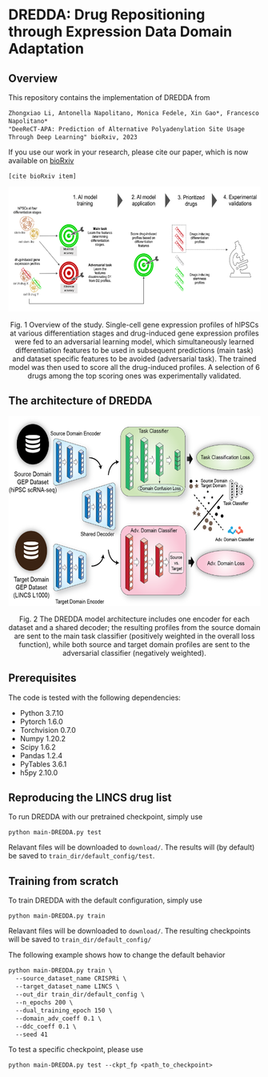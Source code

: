 # DREDDA: Drug Repositioning through Expression Data Domain Adaptation
## Overview

This repository contains the implementation of DREDDA from

```
Zhongxiao Li, Antonella Napolitano, Monica Fedele, Xin Gao*, Francesco Napolitano* 
"DeeReCT-APA: Prediction of Alternative Polyadenylation Site Usage Through Deep Learning" bioRxiv, 2023
```

If you use our work in your research, please cite our paper, which is now available on [bioRxiv](https://www.biorxiv.org/)

```
[cite bioRxiv item]
```

<div align="center">
  <img src="./resources/fig1.png" width="600" height="250">

  Fig. 1 Overview of the study. Single-cell gene expression profiles of hIPSCs at various differentiation stages and drug-induced gene expression profiles were fed to an adversarial learning model, which simultaneously learned differentiation features to be used in subsequent predictions (main task) and dataset specific features to be avoided (adversarial task). The trained model was then used to score all the drug-induced profiles. A selection of 6 drugs among the top scoring ones was experimentally validated.
</div>

## The architecture of DREDDA
<div align="center">
  <img src="./resources/fig2.png" width="610" height="380">

  Fig. 2 The DREDDA model architecture includes one encoder for each dataset and a shared decoder; the resulting profiles from the source domain are sent to the main task classifier (positively weighted in the overall loss function), while both source and target domain profiles are sent to the adversarial classifier (negatively weighted).
</div>

## Prerequisites
The code is tested with the following dependencies:
- Python 3.7.10
- Pytorch 1.6.0
- Torchvision 0.7.0
- Numpy 1.20.2
- Scipy 1.6.2
- Pandas 1.2.4
- PyTables 3.6.1
- h5py 2.10.0

## Reproducing the LINCS drug list
To run DREDDA with our pretrained checkpoint, simply use
```
python main-DREDDA.py test
```
Relavant files will be downloaded to `download/`. The results will (by default) be saved to `train_dir/default_config/test`.

## Training from scratch
To train DREDDA with the default configuration, simply use
```
python main-DREDDA.py train
```

Relavant files will be downloaded to `download/`. The resulting checkpoints will be saved to `train_dir/default_config/`

The following example shows how to change the default behavior
```
python main-DREDDA.py train \
  --source_dataset_name CRISPRi \
  --target_dataset_name LINCS \
  --out_dir train_dir/default_config \
  --n_epochs 200 \
  --dual_training_epoch 150 \
  --domain_adv_coeff 0.1 \
  --ddc_coeff 0.1 \
  --seed 41 
```

To test a specific checkpoint, please use
```
python main-DREDDA.py test --ckpt_fp <path_to_checkpoint>
```